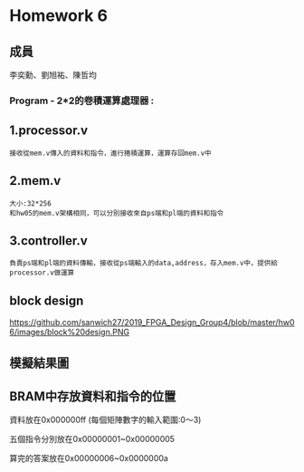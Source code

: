 Homework 6
====

## 成員
李奕勳、劉旭祐、陳哲均

### Program - 2*2的卷積運算處理器 :

## 1.processor.v
    接收從mem.v傳入的資料和指令，進行捲積運算，運算存回mem.v中

## 2.mem.v
    大小:32*256
    和hw05的mem.v架構相同，可以分別接收來自ps端和pl端的資料和指令

## 3.controller.v
    負責ps端和pl端的資料傳輸，接收從ps端輸入的data,address，存入mem.v中，提供給processor.v做運算
## block design
https://github.com/sanwich27/2019_FPGA_Design_Group4/blob/master/hw06/images/block%20design.PNG

## 模擬結果圖



## BRAM中存放資料和指令的位置
資料放在0x000000ff (每個矩陣數字的輸入範圍:0～3)

五個指令分別放在0x00000001~0x00000005 

算完的答案放在0x00000006~0x0000000a


